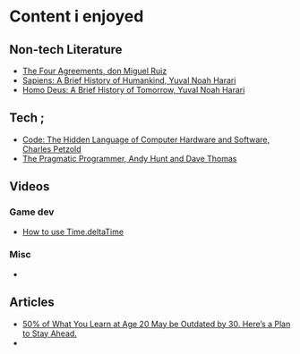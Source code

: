 # Content i enjoyed


## Non-tech Literature
- [The Four Agreements, don Miguel Ruiz](https://www.miguelruiz.com/the-four-agreements)
- [Sapiens: A Brief History of Humankind, Yuval Noah Harari](https://www.ynharari.com/book/sapiens-2/)
- [Homo Deus: A Brief History of Tomorrow, Yuval Noah Harari](https://www.ynharari.com/book/homo-deus/)

## Tech ;
- [Code: The Hidden Language of Computer Hardware and Software, Charles Petzold](https://bobcarp.wordpress.com/wp-content/uploads/2014/07/code-charles-petzold.pdf)
- [The Pragmatic Programmer, Andy Hunt and Dave Thomas](https://pragprog.com/titles/tpp20/the-pragmatic-programmer-20th-anniversary-edition/)

## Videos
### Game dev
- [How to use Time.deltaTime](https://www.youtube.com/watch?v=yGhfUcPjXuE)
### Misc
- 
## Articles
- [50% of What You Learn at Age 20 May be Outdated by 30. Here’s a Plan to Stay Ahead.](https://medium.com/educreation/50-of-what-you-learn-at-age-20-may-be-outdated-by-30-heres-a-plan-to-stay-ahead-c44ecd001add)
- 